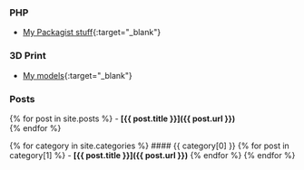 ### PHP

- [My Packagist stuff](https://packagist.org/packages/dansan/){:target="_blank"}


### 3D Print

- [My models](https://github.com/danielsan80?utf8=%E2%9C%93&tab=repositories&q=3dprint){:target="_blank"}


### Posts

{% for post in site.posts %}
    - **[{{ post.title }}]({{ post.url }})**  
{% endfor %}

{% for category in site.categories %}
    #### {{ category[0] }}
    {% for post in category[1] %}
        - **[{{ post.title }}]({{ post.url }})** 
    {% endfor %}
{% endfor %}